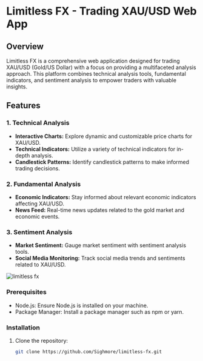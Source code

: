 # Limitless FX - Trading XAU/USD Web App

## Overview

Limitless FX is a comprehensive web application designed for trading XAU/USD (Gold/US Dollar) with a focus on providing a multifaceted analysis approach. This platform combines technical analysis tools, fundamental indicators, and sentiment analysis to empower traders with valuable insights.

## Features

### 1. Technical Analysis

- **Interactive Charts:** Explore dynamic and customizable price charts for XAU/USD.
- **Technical Indicators:** Utilize a variety of technical indicators for in-depth analysis.
- **Candlestick Patterns:** Identify candlestick patterns to make informed trading decisions.

### 2. Fundamental Analysis

- **Economic Indicators:** Stay informed about relevant economic indicators affecting XAU/USD.
- **News Feed:** Real-time news updates related to the gold market and economic events.

### 3. Sentiment Analysis

- **Market Sentiment:** Gauge market sentiment with sentiment analysis tools.
- **Social Media Monitoring:** Track social media trends and sentiments related to XAU/USD.

![limitless fx](https://github.com/user-attachments/assets/5c57e058-52d9-416e-b60b-a897e9de0bf8)


### Prerequisites

- Node.js: Ensure Node.js is installed on your machine.
- Package Manager: Install a package manager such as npm or yarn.

### Installation

1. Clone the repository:
   ```bash
   git clone https://github.com/Sighmore/limitless-fx.git
